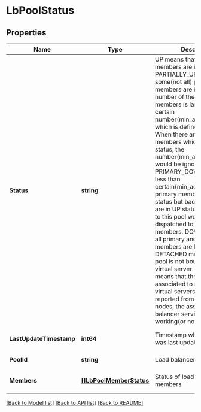 # LbPoolStatus

## Properties
Name | Type | Description | Notes
------------ | ------------- | ------------- | -------------
**Status** | **string** | UP means that all primary members are in UP status. PARTIALLY_UP means that some(not all) primary members are in UP status, the number of these active members is larger or equal to certain number(min_active_members) which is defined in LbPool. When there are no backup members which are in the UP status, the number(min_active_members) would be ignored. PRIMARY_DOWN means that less than certain(min_active_members) primary members are in UP status but backup members are in UP status, connections to this pool would be dispatched to backup members. DOWN means that all primary and backup members are DOWN. DETACHED means that the pool is not bound to any virtual server. UNKNOWN means that the pool is not associated to any enabled virtual servers, or no status reported from transport-nodes, the associated load balancer service may be working(or not working).  | [optional] [default to null]
**LastUpdateTimestamp** | **int64** | Timestamp when the data was last updated | [optional] [default to null]
**PoolId** | **string** | Load balancer pool identifier | [default to null]
**Members** | [**[]LbPoolMemberStatus**](LbPoolMemberStatus.md) | Status of load balancer pool members | [optional] [default to null]

[[Back to Model list]](../README.md#documentation-for-models) [[Back to API list]](../README.md#documentation-for-api-endpoints) [[Back to README]](../README.md)

